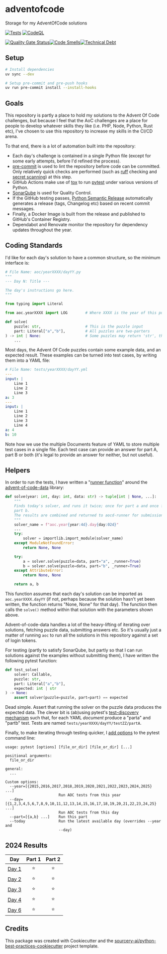 # adventofcode

Storage for my AdventOfCode solutions

[![Tests](https://github.com/darac/adventofcode/workflows/Test/badge.svg)](https://github.com/darac/adventofcode/actions/workflows/test.yml)
[![CodeQL](https://github.com/darac/adventofcode/workflows/CodeQL/badge.svg)](https://github.com/darac/adventofcode/security/code-scanning)

[![Quality Gate Status](https://sonarcloud.io/api/project_badges/measure?project=darac_adventofcode&metric=alert_status)](https://sonarcloud.io/summary/new_code?id=darac_adventofcode)[![Code Smells](https://sonarcloud.io/api/project_badges/measure?project=darac_adventofcode&metric=code_smells)](https://sonarcloud.io/summary/new_code?id=darac_adventofcode)[![Technical Debt](https://sonarcloud.io/api/project_badges/measure?project=darac_adventofcode&metric=sqale_index)](https://sonarcloud.io/summary/new_code?id=darac_adventofcode)

## Setup

```sh
# Install dependencies
uv sync --dev

# Setup pre-commit and pre-push hooks
uv run pre-commit install --install-hooks
```

## Goals

This repository is partly a place to hold my solutions to the Advent Of Code challenges,
but because I feel that the AoC challenges are a place for people to develop whatever
skills they like (i.e. PHP, Node, Python, Rust etc), I've chosen to use this repository
to increase my skills in the CI/CD arena.

To that end, there is a lot of automation built into the repository:

* Each day's challenge is contained in a single Python file (except for some early attempts,
  before I'd refined the process).
* [pre-commit](https://pre-commit.com/) is used to lint the repository before code can be
  committed. Only relatively quick checks are performed (such as
  [ruff](https://github.com/astral-sh/ruff) checking and
  [secret scanning](https://github.com/gitleaks/gitleaks)) at this step.
* GitHub Actions make use of [tox](https://github.com/tox-dev/tox) to run
  [pytest](https://docs.pytest.org/en/stable/) under various versions of Python.
* [SonarQube](https://www.sonarsource.com/products/sonarcloud/) is used for Quality Control.
* If the GitHub testing passes,
  [Python Semantic Release](https://python-semantic-release.readthedocs.io/en/latest/)
  automatically generates a release (tags, Changelog etc) based on recent commit messages.
* Finally, a Docker Image is built from the release and published to GitHub's Container Registry.
* Dependabot and Renovate monitor the repository for dependency updates throughout the year.

## Coding Standards

I'd like for each day's solution to have a common structure, so the minimum interface is:

```python
# File Name: aoc/yearXXXX/dayYY.py
"""
--- Day N: Title ---

The day's instructions go here.
"""

from typing import Literal

from aoc.yearXXXX import LOG        # Where XXXX is the year of this puzzle

def solve(
    puzzle: str,                    # This is the puzzle input
    part: Literal["a","b"],         # All puzzles are two-parters
) -> int | None:                    # Some puzzles may return 'str', though
    ...
```

Most days, the Advent Of Code puzzles contain some example data, and an expected
result. These examples can be turned into test cases, by writing them into a YAML file:

```yaml
# File Name: tests/yearXXXX/dayYY.yml
---
input: |
    Line 1
    Line 2
    Line 3
a: 3
---
input: |
    Line 1
    Line 2
    Line 3
    Line 4
a: 4
b: 10
```

Note how we use the multiple Documents feature of YAML to store multiple test cases in a
single file. Each test case can provide an answer for part A, part B or both (it's legal to
provide an answer for neither, but not useful).

## Helpers

In order to run the tests, I have written a "[runner function](aoc/__init__.py#L18)" around the
[advent-of-code-data](https://pypi.org/project/advent-of-code-data/) library:

```python
def solve(year: int, day: int, data: str) -> tuple[int | None, ...]:
    """
    Finds today's solver, and runs it twice; once for part a and once for
    part b.
    The results are combined and returned to aocd-runner for submission.
    """
    solver_name = f"aoc.year{year:4d}.day{day:02d}"
    ...
    try:
        solver = importlib.import_module(solver_name)
    except ModuleNotFoundError:
        return None, None

    try:
        a = solver.solve(puzzle=data, part="a", _runner=True)
        b = solver.solve(puzzle=data, part="b", _runner=True)
    except AttributeError:
        return None, None

    return a, b
```

This function assumes that each day's solution can be imported as
`aoc.yearXXXX.dayYY` (if not, perhaps because the solution hasn't yet been
written, the function returns "None, None" for that day). The function then calls
the `solve()` method within that solution with the parameters shown above.

Advent-of-code-data handles a lot of the heavy-lifting of iterating over solutions,
fetching puzzle data, submitting answers etc. So it's usually just a matter of running
`aoc` to run all the solutions in this repository against a set of login tokens.

For testing (partly to satisfy SonarQube, but partly so that I can run solutions against the
examples without submitting them), I have written the following pytest function:

```python
def test_solve(
    solver: Callable,
    puzzle: str,
    part: Literal["a","b"],
    expected: int | str
) -> None:
    assert solver(puzzle=puzzle, part=part) == expected
```

Dead simple. Assert that running the solver on the puzzle data produces the expected data.
The clever bit is (ab)using pytest's [test-discovery mechanism](tests/conftest.py#L91)
such that, for each YAML _document_ produce a "parta" and "partb" test. Tests are named
`tests/yearXXXX/dayYY/testZZ/partA`.

Finally, to make iterating through testing quicker, I [add options](tests/conftest.py#L50)
to the pytest command line:

```text
usage: pytest [options] [file_or_dir] [file_or_dir] [...]

positional arguments:
  file_or_dir

general:
  ...

Custom options:
  --year=[{2015,2016,2017,2018,2019,2020,2021,2022,2023,2024,2025} ...]
                        Run AOC tests from this year
  --day=[{1,2,3,4,5,6,7,8,9,10,11,12,13,14,15,16,17,18,19,20,21,22,23,24,25} ...]
                        Run AOC tests from this day
  --part=[{a,b} ...]    Run this part
  --today               Run the latest available day (overrides --year and
                        --day)
```

<!--- advent_readme_stars table --->
## 2024 Results

| Day | Part 1 | Part 2 |
| :---: | :---: | :---: |
| [Day 1](https://adventofcode.com/2024/day/1) | ⭐ | ⭐ |
| [Day 2](https://adventofcode.com/2024/day/2) | ⭐ | ⭐ |
| [Day 3](https://adventofcode.com/2024/day/3) | ⭐ | ⭐ |
| [Day 4](https://adventofcode.com/2024/day/4) | ⭐ | ⭐ |
| [Day 6](https://adventofcode.com/2024/day/6) | ⭐ | ⭐ |
<!--- advent_readme_stars table --->

## Credits

This package was created with Cookiecutter and the [sourcery-ai/python-best-practices-cookiecutter](https://github.com/sourcery-ai/python-best-practices-cookiecutter) project template.
